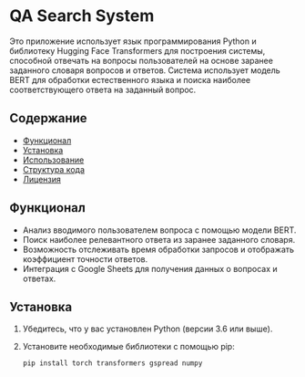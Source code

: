 # QA Search System

Это приложение использует язык программирования Python и библиотеку Hugging Face Transformers для построения системы, способной отвечать на вопросы пользователей на основе заранее заданного словаря вопросов и ответов. Система использует модель BERT для обработки естественного языка и поиска наиболее соответствующего ответа на заданный вопрос.

## Содержание

- [Функционал](#функционал)
- [Установка](#установка)
- [Использование](#использование)
- [Структура кода](#структура-кода)
- [Лицензия](#лицензия)

## Функционал

- Анализ вводимого пользователем вопроса с помощью модели BERT.
- Поиск наиболее релевантного ответа из заранее заданного словаря.
- Возможность отслеживать время обработки запросов и отображать коэффициент точности ответов.
- Интеграция с Google Sheets для получения данных о вопросах и ответах.

## Установка

1. Убедитесь, что у вас установлен Python (версии 3.6 или выше).
2. Установите необходимые библиотеки с помощью pip:

   ```bash
   pip install torch transformers gspread numpy
